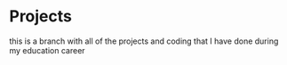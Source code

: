 # Projects
this is a branch with all of the projects and coding that I have done during my education career

